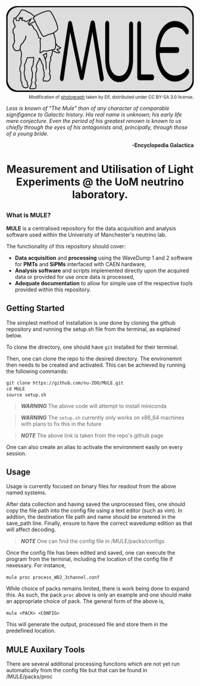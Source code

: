 <a href="https://github.com/jwaiton/MULE">
    <img src="assets/mulepngfull.png" alt="MULE" style="display: block; margin: 0;"/>
</a>
<p align="right" style="margin-top: 0;">
    <sub>Modification of <a href="https://commons.wikimedia.org/wiki/File:SupaiUSMailMules.jpg">photograph</a> taken by Elf, distributed under CC BY-SA 3.0 license.</sub>
</p>

_<p align="left">
Less is known of "The Mule" than of any character of comparable signifigance to Galactic history. His real name is unknown; his early life mere conjecture. Even the period of his greatest renown is known to us chiefly through the eyes of his antagonists and, principally, through those of a young bride. </p>_

**<p align="right"> -Encyclopedia Galactica </p>**

# <p align="center"> **M**easurement and **U**tilisation of **L**ight **E**xperiments @ the UoM neutrino laboratory. </p>

### What is MULE?

**MULE** is a centralised repository for the data acquisition and analysis software used within the University of Manchester's neutrino lab.

The functionality of this repository should cover:
- **Data acquisition** and **processing** using the WaveDump 1 and 2 software for **PMTs** and **SiPMs** interfaced with CAEN hardware,
- **Analysis software** and scripts implemented directly upon the acquired data or provided for use once data is processed,
- **Adequate documentation** to allow for simple use of the respective tools provided within this repository.

## Getting Started

The simplest method of installation is one done by cloning the github repository and running the setup.sh file from the terminal, as explained below.

To clone the directory, one should have `git` installed for their terminal.

Then, one can clone the repo to the desired directory. The environemnt then needs to be created and activated. This can be achieved by running the following commands:
```
git clone https://github.com/nu-ZOO/MULE.git
cd MULE
source setup.sh
```
> **_WARNING_** The above code will attempt to install miniconda

> **_WARNING_** The `setup.sh` currently only works on x86_64 machines with plans to fix this in the future

> **_NOTE_** The above link is taken from the repo's github page

One can also create an alias to activate the environment easily on every session.

## Usage

Usage is currently focused on binary files for readout from the above named systems.

After data collection and having saved the unprocessed files, one should copy the file path into the config file using a text editor (such as vim). In addtion, the destination file path and name should be enetered in the save_path line. Finally, ensure to have the correct wavedump edition as that will affect decoding.

> **_NOTE_** One can find the config file in /MULE/packs/configs

Once the config file has been edited and saved, one can execute the program from the terminal, including the location of the config file if nexessary. For instance,

`mule proc process_WD2_3channel.conf`

While choice of packs remains limited, there is work being done to expand this. As such, the pack `proc` above is only an example and one should make an appropriate choice of pack. The general form of the above is,

`mule <PACK> <CONFIG>`

This will generate the output, processed file and store them in the predefined location.

## MULE Auxilary Tools

There are several additonal processing funcitons which are not yet run automatically from the config file but that can be found in /MULE/packs/proc